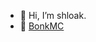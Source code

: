 - 👋 Hi, I’m shloak.
- 👀 [BonkMC](https://github.com/bonkmc/)

<!---
shloakvatsyayan/shloakvatsyayan is a ✨ special ✨ repository because its `README.md` (this file) appears on your GitHub profile.
You can click the Preview link to take a look at your changes.
--->
